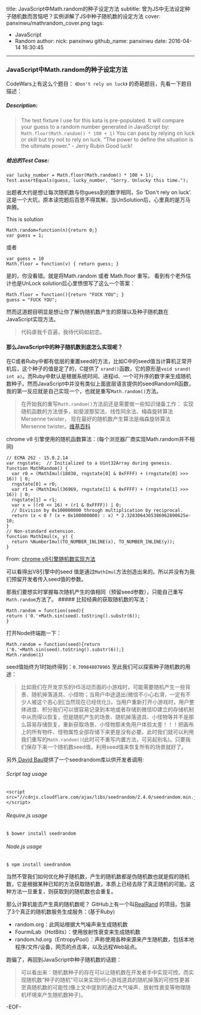 title: JavaScript中Math.random的种子设定方法
subtitle: 曾为JS中无法设定种子随机数而苦恼吧？实例讲解了JS中种子随机数的设定方法
cover: panxinwu/mathrandom_cover.png
tags:
  - JavaScript
  - Random
author:
  nick: panxinwu
  github_name: panxinwu
date: 2016-04-14 16:30:45
---

<!-- more -->
### JavaScript中Math.random的种子设定方法
 CodeWars上有这么个题目： `《Don't rely on luck》` 的奇葩题目，先看一下题目描述：
##### Description:
> The test fixture I use for this kata is pre-populated.
It will compare your guess to a random number generated in  JavaScript by:
`Math.floor(Math.random() * 100 + 1)`
You can pass by relying on luck or skill but try not to rely on luck.
"The power to define the situation is the ultimate power." - Jerry Rubin
Good luck!

##### 给出的Test Case:
```
var lucky_number = Math.floor(Math.random() * 100 + 1);
Test.assertEquals(guess, lucky_number, "Sorry. Unlucky this time.");
```

出题者大约是想让每次随机数与你guess到的数字相同，So ‘Don't rely on luck’.
这是一个大坑，原本读完题后百思不得其解，当UnSolution后，心里真的是万马奔腾。

This is solution 
```
Math.random=function(n){return 0;}
var guess = 1;
```

或者 
```
var guess = 10
Math.floor = function(v) { return guess; } 
```

是的，你没看错。就是将Math.random 或者 Math.floor 重写。
看到有个老外估计也是UnLock solution后心里愤恨写了这么一个答案：
```
Math.floor = function(){return "FUCK YOU"; }
guess = "FUCK YOU"; 
```

然而这道题目明显是想让你了解伪随机数产生的原理以及种子随机数在JavaScript实现方法。

> 代码虐我千百遍，我待代码如初恋。



#### 那么JavaScript中的种子随机数到底怎么实现呢？
在C或者Ruby中都有低层的重置seed的方法，比如C中的seed值当计算机正常开机后，这个种子的值是定了的，C提供了 `srand()`函数，它的原形是`void srand( int a)`。而Ruby中默认是根据系统时间、进程id、一个可升序的数字来生成随机数种子。然而JavaScript中并没有类似上面底层语言提供的seedRandomR函数，我的第一反应就是自己实现一个，也就是重写`Math.random()`方法。
> 在开始我的重写`Math.random()`方法前还是需要做一些知识储备工作：
> 实现随机函数的方法很多，如斐波那契法、线性同余法、梅森旋转算法Mersenne twister， 现在最好的随机数产生算法是梅森旋转算法Mersenne twister。[维基百科](https://zh.wikipedia.org/zh/%E6%A2%85%E6%A3%AE%E6%97%8B%E8%BD%AC%E7%AE%97%E6%B3%95)

chrome v8 引擎使用的随机函数算法：(每个浏览器厂商实现Math.random并不相同)
```
// ECMA 262 - 15.8.2.14
var rngstate;  // Initialized to a Uint32Array during genesis.
function MathRandom() {
  var r0 = (MathImul(18030, rngstate[0] & 0xFFFF) + (rngstate[0] >>> 16)) | 0;
  rngstate[0] = r0;
  var r1 = (MathImul(36969, rngstate[1] & 0xFFFF) + (rngstate[1] >>> 16)) | 0;
  rngstate[1] = r1;
  var x = ((r0 << 16) + (r1 & 0xFFFF)) | 0;
  // Division by 0x100000000 through multiplication by reciprocal.
  return (x < 0 ? (x + 0x100000000) : x) * 2.3283064365386962890625e-10;
}
// Non-standard extension.
function MathImul(x, y) {
  return %NumberImul(TO_NUMBER_INLINE(x), TO_NUMBER_INLINE(y));
}
```
From: [chrome v8引擎随机数实现方法](https://github.com/v8/v8/blob/dae6dfe08ba9810abbe7eee81f7c58e999ae8525/src/math.js#L144)

可以看得出V8引擎中的seed 值是通过`MathImul`方法创造出来的。所以并没有为我们预留开发者传入seed值的参数。

那我们要想实时掌握每次随机产生的值相同（预留seed参数），只能自己重写`Math.random`方法了。 ##### 比较经典的获取随机数的写法：
```
Math.random = function(seed){
return ('0.'+Math.sin(seed).toString().substr(6));
} 
```

打开Node终端跑一下：
```
Math.random = function(seed){return ('0.'+Math.sin(seed).toString().substr(6));}
Math.random(1) 
```
seed值始终为1时始终得到：`0.709848078965`
至此我们可以探索种子随机数的用途：
> 比如我们在开发京东的H5活动页面的小游戏时，可能需要随机产生一些背景、随机掉落道具、小怪物；当用户中途退出(微信不小心右滑，一定有不少人被这个恶心到[当然现在已经优化])，当用户重新打开小游戏时，用户整体进度、积分我们可以很容易记录到本地或者存储到微信ID建立的存储机制中从而得以恢复，但是随机产生的场景、随机掉落道具、小怪物等并不是那么容易存储恢复，重新获取场景、小怪物那未免用户体验太差！！！把画布上的所有物件、怪物属性全部存储下来更是没有必要。此时我们就可以利用我们重写的`Math.random()`(此时可不重写内置方法，可另起别名)。只要我们保存下来一个随机数seed值，利用seed值来恢复所有的场景就好了。

另外[ David Bau](https://github.com/davidbau/seedrandom)提供了一个seedrandom库以供开发者调用:
###### Script tag usage
```
<script src="//cdnjs.cloudflare.com/ajax/libs/seedrandom/2.4.0/seedrandom.min.js"></script>
```
###### Require.js usage
```
$ bower install seedrandom
```
###### Node.js usage
```
$ npm install seedrandom
```

当然不管我们如何优化种子随机数，产生的随机数都是伪随机数也就是假的随机数，它是根据某种已知的方法获取随机数，本质上已经去除了真正随机的可能。这种方法一旦重复，则获取到的随机数也会重复。
  
那么计算机能否产生真的随机数呢？
GitHub上有一个叫[RealRand](https://github.com/maik/RealRand) 的项目。包装了3个真正的随机数服务生成服务：(基于Ruby)
- random.org：此网站根据大气噪声来生成随机数
- FourmiLab（HotBits）：使用放射性衰变来生成随机数
- random.hd.org（EntropyPool）：声称使用各种来源来产生随机数，包括本地程序/文件/设备，网页的点击率，以及远程Web站点。

跑偏了，再回到JavaScript中种子随机数的话题：
> 可以看出来：随机数种子的存在可以让随机数在开发者手中实现可控。而实现随机数“种子的随机”可以来实现H5小游戏道具的随机掉落的可控性更甚至真随机数的可能性(像上文中提到的通过大气噪声、放射性衰变等物理随机坏境来产生随机数种子)。

-EOF-

